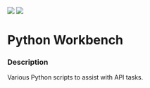 ![](https://github.com/Lylio/image-repo/blob/master/logos/python.png?raw=true)
![](https://github.com/Lylio/image-repo/blob/master/logos/api.png?raw=true)
# Python Workbench

### Description
Various Python scripts to assist with API tasks.






